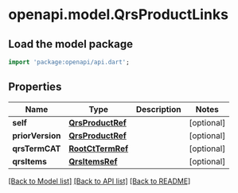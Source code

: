 # openapi.model.QrsProductLinks

## Load the model package
```dart
import 'package:openapi/api.dart';
```

## Properties
Name | Type | Description | Notes
------------ | ------------- | ------------- | -------------
**self** | [**QrsProductRef**](QrsProductRef.md) |  | [optional] 
**priorVersion** | [**QrsProductRef**](QrsProductRef.md) |  | [optional] 
**qrsTermCAT** | [**RootCtTermRef**](RootCtTermRef.md) |  | [optional] 
**qrsItems** | [**QrsItemsRef**](QrsItemsRef.md) |  | [optional] 

[[Back to Model list]](../README.md#documentation-for-models) [[Back to API list]](../README.md#documentation-for-api-endpoints) [[Back to README]](../README.md)


